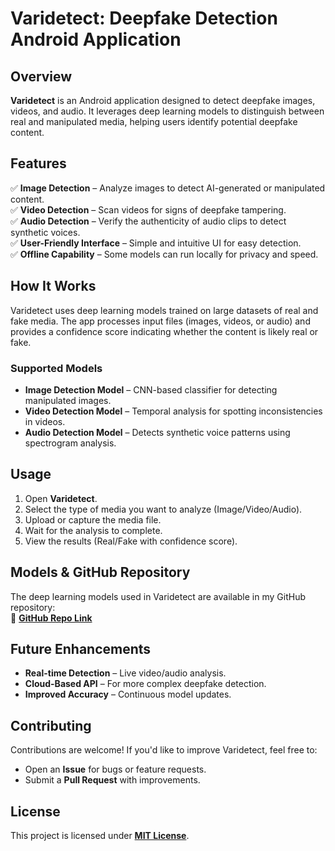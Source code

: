# **Varidetect: Deepfake Detection Android Application**  

## **Overview**  
**Varidetect** is an Android application designed to detect deepfake images, videos, and audio. It leverages deep learning models to distinguish between real and manipulated media, helping users identify potential deepfake content.  

## **Features**  
✅ **Image Detection** – Analyze images to detect AI-generated or manipulated content.  
✅ **Video Detection** – Scan videos for signs of deepfake tampering.  
✅ **Audio Detection** – Verify the authenticity of audio clips to detect synthetic voices.  
✅ **User-Friendly Interface** – Simple and intuitive UI for easy detection.  
✅ **Offline Capability** – Some models can run locally for privacy and speed.  

## **How It Works**  
Varidetect uses deep learning models trained on large datasets of real and fake media. The app processes input files (images, videos, or audio) and provides a confidence score indicating whether the content is likely real or fake.  

### **Supported Models**  
- **Image Detection Model** – CNN-based classifier for detecting manipulated images.  
- **Video Detection Model** – Temporal analysis for spotting inconsistencies in videos.  
- **Audio Detection Model** – Detects synthetic voice patterns using spectrogram analysis.  

## **Usage**  
1. Open **Varidetect**.  
2. Select the type of media you want to analyze (Image/Video/Audio).  
3. Upload or capture the media file.  
4. Wait for the analysis to complete.  
5. View the results (Real/Fake with confidence score).  

## **Models & GitHub Repository**  
The deep learning models used in Varidetect are available in my GitHub repository:  
🔗 **[GitHub Repo Link](https://github.com/bhavika67/deepfake_ml_model)**  

## **Future Enhancements**  
- **Real-time Detection** – Live video/audio analysis.  
- **Cloud-Based API** – For more complex deepfake detection.  
- **Improved Accuracy** – Continuous model updates.  

## **Contributing**  
Contributions are welcome! If you'd like to improve Varidetect, feel free to:  
- Open an **Issue** for bugs or feature requests.  
- Submit a **Pull Request** with improvements.  

## **License**  
This project is licensed under **[MIT License](LICENSE)**.   
